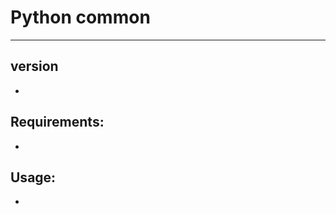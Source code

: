 # Python common
-----------------------------------------------------

## version
 -

## Requirements:
 -

## Usage:
 -